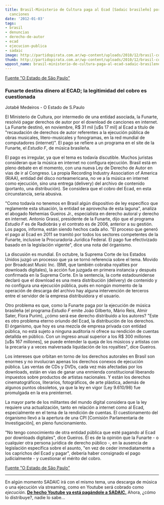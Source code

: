 ```yaml
---
title: Brasil-Ministerio de Cultura paga al Ecad [Sadaic brasileño] por download de
  canciones
date: '2012-01-03'
tags:
- brasil
- denuncias
- derecho-de-autor
- ecad
- ejecucion-publica
- sadaic
image: http://partidopirata.com.ar/wp-content/uploads/2010/12/brasil-copyright.png
thumb: http://partidopirata.com.ar/wp-content/uploads/2010/12/brasil-copyright-150x150.png
wppost_name: brasil-ministerio-de-cultura-paga-al-ecad-sadaic-brasileno-por-download-de-canciones
---
```


<a href="http://www.estadao.com.br/noticias/arteelazer,ministerio-da-cultura-paga-ao-ecad-por-download-de-musicas,816558,0.htm" target="_blank">Fuente "O Estado de São Paulo"</a>
<h3>Funarte destina dinero al ECAD; la legitimidad del cobro es cuestionada</h3>
Jotabê Medeiros - O Estado de S.Paulo

El Ministerio de Cultura, por intermedio de una entidad asociada, la Funarte, resolvió pagar derechos de autor por el download de canciones en internet. La Funarte destinó, en noviembre, R$ 31 mil [u$s 17 mil] al Ecad a título de "recaudación de derechos de autor referentes a la ejecución pública de obras musicales, litero-musicales y fonogramas, en la red mundial de computadores (internet)". El pago se refiere a un programa en el site de la Funarte, el <em>Estudio F</em>, de música brasileña.

El pago es irregular, ya que el tema es todavía discutible. Muchos juristas consideran que la música en internet no configura ejecución. Brasil está en pleno debate en el momento, con una nueva Ley de Derecho de Autor en vias de ir al Congreso. La propia Recording Industry Association of America (RIAA), entidad del disco norteamericana, no ve a la música en internet como ejecución, sino una entrega (delivery) del archivo de contenido (portanto, una distribución). Se considera que el cobro del Ecad, en esta circunstancia, seria abusiva.

"Como todavía no tenemos en Brasil algún dispositivo de ley específico que reglamente esta situación, la entidad se aprovecha de esta laguna", analiza el abogado Nehemias Gueiros Jr., especialista en derecho autoral y derecho en internet. Antonio Grassi, presidente de la Funarte, dijo que el programa <em>Estudio F</em> es de Radiobrás y el contrato es de 2006, anterior a su gestión. Los pagos, informa, están siendo hechos cada año. "El proceso que generó el pago al Ecad en 2011 se tramitó por todos los sectores competentes de la Funarte, inclusive la Procuradoria Jurídica Federal. El pago fue efectivizado basado en la legislación vigente", dice una nota del órganismo.

La discusión es mundial. En octubre, la Suprema Corte de los Estados Unidos juzgó un processo que ya se tornó referencia sobre el tema. Movido por Broadcast Music Inc. (BMI, que también cobraba royalties por downloads digitales), la acción fue juzgada en primera instancia y después confirmada en la Suprema Corte. En la sentencia, la corte estadounidense declaró que el download es una mera distribución (delivery) de contenido y no configura una ejecución pública, pués en nongún momento de la operación de descarga del archivo hay alguna intervención de terceros entre el servidor de la empresa distribuidora y el usuario.

Otro problema es que, como la Funarte paga por la ejecución de música brasileña (el programa <em>Estudio F</em> emite João Gilberto, Mário Reis, Almir Sater, Flora Purim), ¿cómo será ese derecho distribuido a los autores? "Este es otro problema eterno oriundo del Ecad, la distribución de los derechos. El órganismo, que hoy es una mezcla de empresa privada con entidad pública, no está sujeto a ninguna auditoria ni ofrece su rendición de cuentas detallda en público. Con un ingreso anual superior a los R$ 300 millones [u$s 167 millones], se puede entender la queja de los músicos y artistas con la precaria y a veces malversada liquidación de los royalties", dice Gueiros.

Los intereses que orbitan en torno de los derechos autorales en Brasil son enormes y no involucran apenas los derechos conexos de ejecución pública. Las ventas de CDs y DVDs, cada vez más afectadas por los downloads, están en vias de ganar una enmienda constitucional liberando impuestos sobre productos de artistas nacionales. Y están los derechos cinematográficos, literarios, fotográficos, de arte plástica, además de algunos puntos obsoletos, ya que la ley en vigor (Ley 9.610/98) fue promulgada en la era preinternet.

La mayor parte de los militantes del mundo digital considera que la ley requiere una actualización, tanto en relación a internet como al Ecad, especialmente en el tema de la rendición de cuentas. El cuestionamento del órganismo llevó a la apertura de una CPI [Comisión Parlamentaria de Investigación], en pleno funcionamiento.

"No tengo conocimiento de otra entidad pública que esté pagando al Ecad por downloads digitales", dice Gueiros. Él es de la opinión que la Funarte - o cualquier otra persona jurídica de derecho público -, en la ausencia de legislación específica sobre el asunto, "en vez de ceder inmediatamente a los caprichos del Ecad y pagar", debería haber consignado el pago judicialmente - y cuestionar el mérito del cobro.

<a href="http://www.estadao.com.br/noticias/arteelazer,ministerio-da-cultura-paga-ao-ecad-por-download-de-musicas,816558,0.htm" target="_blank">Fuente "O Estado de São Paulo"</a>

<hr />

En algún momento SADAIC irá con el mismo tema, una descarga de música o una ejecución vía streaming, como en Youtube será cobrado como <em>ejecución</em>.
<strong> <a href="http://www.aliadodigital.com/2010/08/argentina-google-acuerda-con-sadaic-para-lanzar-youtube-com-ar/" target="_blank">De hecho Youtube ya está pagándole a SADAIC.</a></strong>
Ahora, ¿cómo lo distribuye?, nadie lo sabe...
